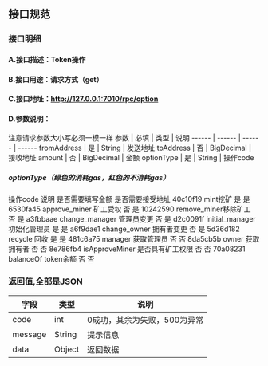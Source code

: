 ## 接口规范

### 接口明细
#### A.接口描述：Token操作
#### B.接口用途：请求方式（get）
#### C.接口地址：http://127.0.0.1:7010/rpc/option
#### D.参数说明：
注意请求参数大小写必须一模一样
参数 | 必填 | 类型 | 说明
------ | ------ | ------ | ------
fromAddress | 是 | String | 发送地址
toAddress | 否 | BigDecimal | 接收地址
amount | 否 | BigDecimal | 金额
optionType | 是 | String | 操作code
##### optionType（绿色的消耗gas，红色的不消耗gas）
操作code	说明	是否需要填写金额	是否需要接受地址
40c10f19	mint挖矿	是	是
6530fa45	approve_miner 矿工受权	否	是
10242590	remove_miner移除矿工	否	是
a3fbbaae	change_manager 管理员变更	否	是
d2c0091f	initial_manager 初始化管理员	是	是
a6f9dae1	change_owner 拥有者变更	否	是
5d36d182	recycle 回收	是	是
481c6a75	manager 获取管理员	否	否
8da5cb5b	owner 获取拥有者	否	否
8e786fb4	isApproveMiner 是否具有矿工权限	否	否
70a08231	balanceOf token余额	否	否

### 返回值,全部是JSON

字段 | 类型 | 说明
------ | ------ | ------
code | int | 0成功，其余为失败，500为异常
message | String | 提示信息
data | Object | 返回数据
